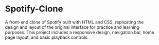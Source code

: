 # Spotify-Clone
A front-end clone of Spotify built with HTML and CSS, replicating the design and layout of the original interface for practice and learning purposes. This project includes a responsive design, navigation bar, home page layout, and basic playback controls.
